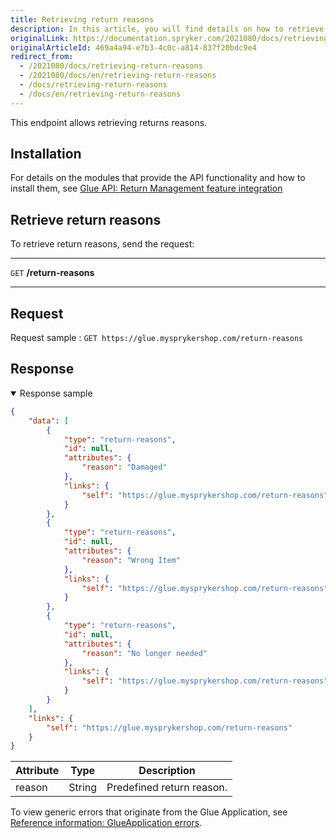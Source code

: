 ```yaml
---
title: Retrieving return reasons
description: In this article, you will find details on how to retrieve the return reasons via the Spryker Glue API.
originalLink: https://documentation.spryker.com/2021080/docs/retrieving-return-reasons
originalArticleId: 469a4a94-e7b3-4c0c-a814-837f20bdc9e4
redirect_from:
  - /2021080/docs/retrieving-return-reasons
  - /2021080/docs/en/retrieving-return-reasons
  - /docs/retrieving-return-reasons
  - /docs/en/retrieving-return-reasons
---
```


This endpoint allows retrieving returns reasons.

## Installation
For details on the modules that provide the API functionality and how to install them, see [Glue API: Return Management feature integration](/docs/scos/dev/feature-integration-guides/{{page.version}}/glue-api/glue-api-return-management-feature-integration.html)

## Retrieve return reasons


To retrieve return reasons, send the request:

***
`GET` **/return-reasons**
***

## Request
Request sample :  `GET https://glue.mysprykershop.com/return-reasons`

## Response


<details open>
    <summary>Response sample</summary>
    
```json
{
    "data": [
        {
            "type": "return-reasons",
            "id": null,
            "attributes": {
                "reason": "Damaged"
            },
            "links": {
                "self": "https://glue.mysprykershop.com/return-reasons"
            }
        },
        {
            "type": "return-reasons",
            "id": null,
            "attributes": {
                "reason": "Wrong Item"
            },
            "links": {
                "self": "https://glue.mysprykershop.com/return-reasons"
            }
        },
        {
            "type": "return-reasons",
            "id": null,
            "attributes": {
                "reason": "No longer needed"
            },
            "links": {
                "self": "https://glue.mysprykershop.com/return-reasons"
            }
        }
    ],
    "links": {
        "self": "https://glue.mysprykershop.com/return-reasons"
    }
}
```
    
</details>

| Attribute | Type | Description |
| --- | --- | --- |
| reason | String | Predefined return reason. |

To view generic errors that originate from the Glue Application, see [Reference information: GlueApplication errors](/docs/scos/dev/glue-api-guides/{{page.version}}/reference-information-glueapplication-errors.html).

